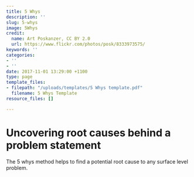 ```yaml
---
title: 5 Whys
description: ''
slug: 5-whys
image: 5Whys
credit:
  name: Art Poskanzer, CC BY 2.0
  url: https://www.flickr.com/photos/posk/8333973575/
keywords: ''
categories:
- ''
- ''
date: 2017-11-01 13:29:00 +1100
type: page
template_files:
- filepath: "/uploads/templates/5 Whys template.pdf"
  filename: 5 Whys Template
resource_files: []

---
```

# Uncovering root causes behind a problem statement

The 5 whys method helps to find a potential root cause to any surface level problem.